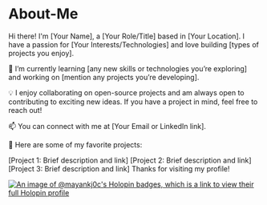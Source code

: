 # About-Me

Hi there! I'm [Your Name], a [Your Role/Title] based in [Your Location]. I have a passion for [Your Interests/Technologies] and love building [types of projects you enjoy].

🌱 I’m currently learning [any new skills or technologies you’re exploring] and working on [mention any projects you’re developing].

💡 I enjoy collaborating on open-source projects and am always open to contributing to exciting new ideas. If you have a project in mind, feel free to reach out!

📫 You can connect with me at [Your Email or LinkedIn link].

🔗 Here are some of my favorite projects:

[Project 1: Brief description and link]
[Project 2: Brief description and link]
[Project 3: Brief description and link]
Thanks for visiting my profile!

[![An image of @mayankj0c's Holopin badges, which is a link to view their full Holopin profile](https://holopin.me/mayankj0c)](https://holopin.io/@mayankj0c)
